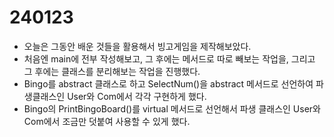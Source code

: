 # 240123
* 오늘은 그동안 배운 것들을 활용해서 빙고게임을 제작해보았다.
* 처음엔 main에 전부 작성해보고, 그 후에는 메서드로 따로 빼보는 작업을, 그리고 그 후에는 클래스를 분리해보는 작업을 진행했다.
* Bingo를 abstract 클래스로 하고 SelectNum()을 abstract 메서드로 선언하여 파생클래스인 User와 Com에서 각각 구현하게 했다.
* Bingo의 PrintBingoBoard()를 virtual 메서드로 선언해서 파생 클래스인 User와 Com에서 조금만 덧붙여 사용할 수 있게 했다.
